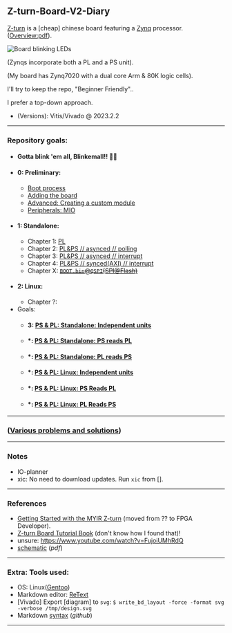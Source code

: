 ## Z-turn-Board-V2-Diary
[Z-turn](https://www.myirtech.com/list.asp?id=708) is a [cheap] chinese board featuring a [Zynq](https://www.xilinx.com/products/silicon-devices/soc/zynq-7000.html) processor. ([Overview:pdf](https://www.myirtech.com/download/Zynq7000/Z-turnBoardV2.pdf)).

![](.site/images/preview.gif "Board blinking LEDs")

(Zynqs incorporate both a PL and a PS unit).

(My board has Zynq7020 with a dual core Arm & 80K logic cells).

I'll try to keep the repo, "Beginner Friendly"..

I prefer a top-down approach.

* (Versions): Vitis/Vivado @ 2023.2.2

---

### Repository goals:
* #### Gotta blink 'em all, Blinkemall!! 🧶🧶
* #### 0: Preliminary:
    * [Boot process](.site/Preliminary/Boot_process/README.md)
    * [Adding the board](.site/Preliminary/Adding_the_board/README.md)
    * [Advanced: Creating a custom module](.site/Preliminary/Module/README.md)
    * [Peripherals: MIO](.site/Preliminary/Peripherals/README.md)
* #### 1: Standalone:
    * Chapter 1: [PL](.site/projects/standalone/PL/README.md)
    * Chapter 2: [PL&PS // asynced // polling](.site/projects/standalone/PL&PS.asynced/README.md)
    * Chapter 3: [PL&PS // asynced // interrupt](.site/projects/standalone/PL&PS.asynced.interrupt/README.md)
    * Chapter 4: [PL&PS // synced(AXI) // interrupt](.site/projects/standalone/PL&PS.synced/README.md)
    * Chapter X: ~~[`BOOT.bin`@`QSPI`(SPI@Flash)](.site/projects/standalone/qspi/README.md)~~
* #### 2: Linux:
    * Chapter ?: [](.site/projects/linux/)
* Goals:
    * #### 3: [PS & PL: Standalone: Independent units](.site/projects/PS_&_PL:_Standalone:_Independent_units/README.md)
    * #### *: [PS & PL: Standalone: PS reads PL](.site/projects/PS_&_PL:_Standalone:_PS_reads_PL/README.md)
    * #### *: [PS & PL: Standalone: PL reads PS](.site/projects/PS_&_PL:_Standalone:_PL_reads_PS/README.md)
    * #### *: [PS & PL: Linux: Independent units](.site/projects/PS_&_PL:_Linux:_Independent_units/README.md)
    * #### *: [PS & PL: Linux: PS Reads PL](.site/projects/PS_&_PL:_Linux:_PS_Reads_PL/README.md)
    * #### *: [PS & PL: Linux: PL Reads PS](.site/projects/PS_&_PL:_Linux:_PL_Reads_PS/README.md)

---

### ([Various problems and solutions](Problems.md))

---

### Notes

* IO-planner
* xic: No need to download updates. Run `xic` from [].

---

### References

* [Getting Started with the MYIR Z-turn](https://www.youtube.com/watch?v=fVrcUiYxe7M) (moved from ?? to FPGA Developer).
* [Z-turn Board Tutorial Book](https://www.myirtech.com/soft.asp?id=969) (don't know how I found that)!
* unsure: https://www.youtube.com/watch?v=FujoiUMhRdQ
* [schematic](https://www.myirtech.com/download/Zynq7000/zturnv2Schematic.pdf) (*pdf*)

---

### Extra: Tools used:
* OS: Linux([Gentoo](https://www.gentoo.org/))
* Markdown editor: [ReText](https://github.com/retext-project/retext)
* [Vivado] Export [diagram] to `svg`: `$ write_bd_layout -force -format svg -verbose /tmp/design.svg`
* Markdown [syntax](https://docs.github.com/en/get-started/writing-on-github/getting-started-with-writing-and-formatting-on-github/basic-writing-and-formatting-syntax) (*github*)

---